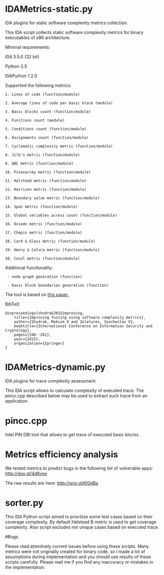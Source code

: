 # IDAMetrics-static.py
IDA plugins for static software complexity metrics collection.

This IDA script collects static software complexity metrics 
for binary executables of x86 architecture.

Minimal requirements:

IDA 5.5.0 (32 bit)

Python 2.5

IDAPython 1.2.0

Supported the following metrics:
    
    1. Lines of code (function/module)
    
    2. Average lines of code per basic block (module)
    
    3. Basic blocks count (function/module)
    
    4. Functions count (module)
    
    5. Conditions count (function/module)
    
    6. Assignments count (function/module)
    
    7. Cyclomatic complexity metric (function/module)
    
    8. Jilb's metric (function/module)
    
    9. ABC metric (function/module)
    
    10. Pivovarsky metric (function/module)
    
    11. Halstead metric (function/module)
    
    12. Harrison metric (function/module)
    
    13. Boundary value metric (function/module)
    
    14. Span metric (function/module)
    
    15. Global variables access count (function/module)

    16. Oviedo metric (function/module)

    17. Chepin metric (function/module)

    18. Card & Glass metric (function/module)

    19. Henry & Cafura metric (function/module)

    20. Cocol metric (function/module)
    
Additional functionality:

     - node graph generation (function)
     
     - basic block boundaries generation (function)

The tool is based on [this paper.](https://www.researchgate.net/publication/312577578_Improving_Fuzzing_Using_Software_Complexity_Metrics)

BibTeX:
```
@inproceedings{shudrak2015improving,
    title={Improving fuzzing using software complexity metrics}, 
    author={Shudrak, Maksim O and Zolotarev, Vyacheslav V},
    booktitle={International Conference on Information Security and Cryptology},  
    pages={246--261},
    year={2015},
    organization={Springer}
}
```

# IDAMetrics-dynamic.py

IDA plugins for trace complexity assessment.

This IDA script allows to calculate complexity of executed trace. The pincc.cpp described
below may be used to extract such trace from an application.

# pincc.cpp

Intel PIN DBI tool that allows to get trace of executed basic blocks.

# Metrics efficiency analysis

We tested metrics to predict bugs in the following list of vulnerable apps: http://goo.gl/4dKypy

The raw results are here: http://goo.gl/Kl0qBa

# sorter.py

This IDA Python script aimed to prioritize some test cases based on their coverage
complexity. By default Halstead B metric is used to get coverage complexity.
Also script excludes not unique cases based on executed trace.


#Bugs

Please read attentively current issues before using these scripts. Many metrics
were not originally created for binary code, so I made a lot of assumptions 
during implementation and you should use results of these scripts carefully.
Please mail me if you find any inaccuracy or mistakes in the implementation.
